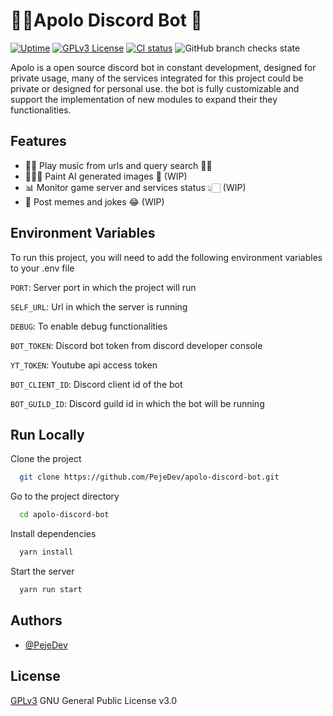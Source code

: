 # 👩‍🎤Apolo Discord Bot 🤖

[![Uptime](https://status.pejedev.xyz/api/badge/6/uptime/720?label=30&labelSuffix=d)](https://status.pejedev.xyz)
[![GPLv3 License](https://img.shields.io/badge/License-GPL%20v3-yellow.svg)](https://opensource.org/licenses/)
[![CI status](https://img.shields.io/github/workflow/status/PejeDev/apolo-discord-bot/CD)](https://github.com/PejeDev/apolo-discord-bot/actions/workflows/ci.yml)
![GitHub branch checks state](https://img.shields.io/github/checks-status/PejeDev/apolo-discord-bot/main)

Apolo is a open source discord bot in constant development, designed for private usage, many of the services integrated for this project could be private or designed for personal use. the bot is fully customizable and support the implementation of new modules to expand their they functionalities.

## Features

- 👩‍🎤 Play music from urls and query search 🤘🏻
- 👩🏻‍🎨 Paint AI generated images 🤖 (WIP)
- 📊 Monitor game server and services status 👆🏻 (WIP)
- 🤡 Post memes and jokes 😂 (WIP)

## Environment Variables

To run this project, you will need to add the following environment variables to your .env file

`PORT`: Server port in which the project will run

`SELF_URL`: Url in which the server is running

`DEBUG`: To enable debug functionalities

`BOT_TOKEN`: Discord bot token from discord developer console

`YT_TOKEN`: Youtube api access token

`BOT_CLIENT_ID`: Discord client id of the bot

`BOT_GUILD_ID`: Discord guild id in which the bot will be running

## Run Locally

Clone the project

```bash
  git clone https://github.com/PejeDev/apolo-discord-bot.git
```

Go to the project directory

```bash
  cd apolo-discord-bot
```

Install dependencies

```bash
  yarn install
```

Start the server

```bash
  yarn run start
```

## Authors

- [@PejeDev](https://github.com/PejeDev)

## License

[GPLv3](https://choosealicense.com/licenses/gpl-3.0/) GNU General Public License v3.0
